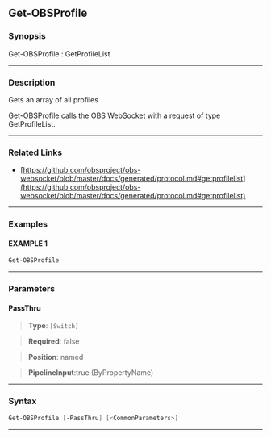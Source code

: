 Get-OBSProfile
--------------
### Synopsis
Get-OBSProfile : GetProfileList

---
### Description

Gets an array of all profiles


Get-OBSProfile calls the OBS WebSocket with a request of type GetProfileList.

---
### Related Links
* [https://github.com/obsproject/obs-websocket/blob/master/docs/generated/protocol.md#getprofilelist](https://github.com/obsproject/obs-websocket/blob/master/docs/generated/protocol.md#getprofilelist)



---
### Examples
#### EXAMPLE 1
```PowerShell
Get-OBSProfile
```

---
### Parameters
#### **PassThru**

> **Type**: ```[Switch]```

> **Required**: false

> **Position**: named

> **PipelineInput**:true (ByPropertyName)



---
### Syntax
```PowerShell
Get-OBSProfile [-PassThru] [<CommonParameters>]
```
---
